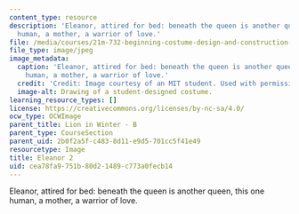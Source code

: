 ```yaml
---
content_type: resource
description: 'Eleanor, attired for bed: beneath the queen is another queen, this one
  human, a mother, a warrior of love.'
file: /media/courses/21m-732-beginning-costume-design-and-construction-fall-2008/cea78fa9751b80d21489c773a0fecb14_eleanor2.jpg
file_type: image/jpeg
image_metadata:
  caption: 'Eleanor, attired for bed: beneath the queen is another queen, this one
    human, a mother, a warrior of love.'
  credit: 'Credit: Image courtesy of an MIT student. Used with permission.'
  image-alt: Drawing of a student-designed costume.
learning_resource_types: []
license: https://creativecommons.org/licenses/by-nc-sa/4.0/
ocw_type: OCWImage
parent_title: Lion in Winter - B
parent_type: CourseSection
parent_uid: 2b0f2a5f-c483-8d11-e9d5-701cc5f41e49
resourcetype: Image
title: Eleanor 2
uid: cea78fa9-751b-80d2-1489-c773a0fecb14
---
```

Eleanor, attired for bed: beneath the queen is another queen, this one human, a mother, a warrior of love.